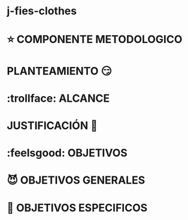 # j-fies-clothes


# :star:  COMPONENTE METODOLOGICO

# PLANTEAMIENTO :smirk:
# :trollface: ALCANCE
# JUSTIFICACIÓN 🙈
# :feelsgood: OBJETIVOS
# :smiling_imp: OBJETIVOS GENERALES
# :kiss: OBJETIVOS ESPECIFICOS
